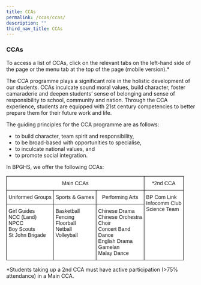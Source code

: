 ```yaml
---
title: CCAs
permalink: /ccas/ccas/
description: ""
third_nav_title: CCAs
---
```

### CCAs

To access a list of CCAs, click on the relevant tabs on the left-hand side of the page or the menu tab at the top of the page (mobile version).*

The CCA programme plays a significant role in the holistic development of our students. CCAs inculcate sound moral values, build character, foster camaraderie and deepen students’ sense of belonging and sense of responsibility to school, community and nation. Through the CCA experience, students are equipped with 21st&nbsp;century competencies to better prepare them for their future work and life.

  

The guiding principles for the CCA programme are as follows:

*   to build character, team spirit and responsibility,
*   to be broad-based with opportunities to specialise,
*   to inculcate national values, and
*   to promote social integration.


In BPGHS, we offer the following CCAs:

<table style="border-collapse:collapse;border-spacing:0" class="tg"><thead><tr><th style="background-color:#FFF;border-color:black;border-style:solid;border-width:1px;font-family:Arial, sans-serif;font-size:14px;font-weight:normal;overflow:hidden;padding:10px 5px;text-align:center;vertical-align:top;word-break:normal" colspan="3">Main CCAs</th><th style="background-color:#FFF;border-color:black;border-style:solid;border-width:1px;font-family:Arial, sans-serif;font-size:14px;font-weight:normal;overflow:hidden;padding:10px 5px;text-align:center;vertical-align:top;word-break:normal">*2nd CCA</th></tr></thead><tbody><tr><td style="background-color:#FFF;border-color:black;border-style:solid;border-width:1px;font-family:Arial, sans-serif;font-size:14px;overflow:hidden;padding:10px 5px;text-align:center;vertical-align:top;word-break:normal">Uniformed Groups</td><td style="background-color:#FFF;border-color:black;border-style:solid;border-width:1px;font-family:Arial, sans-serif;font-size:14px;overflow:hidden;padding:10px 5px;text-align:center;vertical-align:top;word-break:normal">Sports &amp; Games</td><td style="background-color:#FFF;border-color:black;border-style:solid;border-width:1px;font-family:Arial, sans-serif;font-size:14px;overflow:hidden;padding:10px 5px;text-align:center;vertical-align:top;word-break:normal">Performing Arts</td><td style="background-color:#FFF;border-color:black;border-style:solid;border-width:1px;font-family:Arial, sans-serif;font-size:14px;overflow:hidden;padding:10px 5px;text-align:left;vertical-align:top;word-break:normal" rowspan="2">BP Com Link<br>Infocomm Club<br>Science Team</td></tr><tr><td style="background-color:#FFF;border-color:black;border-style:solid;border-width:1px;font-family:Arial, sans-serif;font-size:14px;overflow:hidden;padding:10px 5px;text-align:left;vertical-align:top;word-break:normal">Girl Guides<br>NCC (Land)<br>NPCC<br>Boy Scouts<br>St John Brigade</td><td style="background-color:#FFF;border-color:black;border-style:solid;border-width:1px;font-family:Arial, sans-serif;font-size:14px;overflow:hidden;padding:10px 5px;text-align:left;vertical-align:top;word-break:normal">Basketball<br>Fencing<br>Floorball<br>Netball<br>Volleyball</td><td style="background-color:#FFF;border-color:black;border-style:solid;border-width:1px;font-family:Arial, sans-serif;font-size:14px;overflow:hidden;padding:10px 5px;text-align:left;vertical-align:top;word-break:normal">Chinese Drama<br>Chinese Orchestra<br>Choir<br>Concert Band<br>Dance<br>English Drama<br>Gamelan<br>Malay Dance</td></tr></tbody></table>
*Students taking up a 2nd CCA must have active participation (&gt;75% attendance) in a Main CCA.